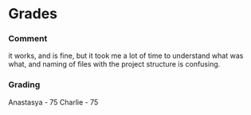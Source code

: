 # Grades

### Comment
it works, and is fine, but it took me a lot of time to understand what was what, and naming of files with the project structure is confusing.

### Grading

Anastasya - 75 
Charlie - 75

